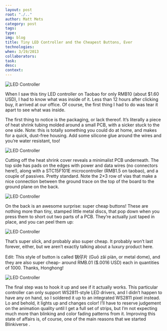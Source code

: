 ```yaml
---
layout: post 
root: "./.." 
author: Matt Mets
category: post
tags: 
type: 
img: blog 
title: Tiny LED Controller and the Cheapest Buttons, Ever
technologies: 
when: 3/19/2013
collaborators: 
task: 
desc: 
context:  
---
```


![LED Controller](/images/{{page.img}}/led1.jpg)

When I saw this tiny LED controller on Taobao for only RMB10 (about $1.60 USD), I had to know what was inside of it. Less than 12 hours after clicking buy, it arrived at our office. Of course, the first thing I had to do was tear it apart to see what was inside.

The first thing to notice is the packaging, or lack thereof. It’s literally a piece of heat shrink tubing molded around a small PCB, with a sicker stuck to the one side. Note: this is totally something you could do at home, and makes for a quick, dust-free housing. Add some silicone glue around the wires and you’re water resistant, too!

![LED Controller](/images/{{page.img}}/led2.jpg)

Cutting off the heat shrink cover reveals a minimalist PCB underneath. The top side has pads on the edges with power and data wires (no connectors here!), along with a STC15F101E microcontroller (RMB1.5 on taobao), and a couple of passives. Pretty standard. Note the 2×3 row of vias that make a nice connection between the ground trace on the top of the board to the ground plane on the back.

![LED Controller](/images/{{page.img}}/led3.jpg)

On the back is an awesome surprise: super cheap buttons! These are nothing more than tiny, stamped little metal discs, that pop down when you press them to short out two parts of a PCB. They’re actually just taped in place, and you can peel them up:

![LED Controller](/images/{{page.img}}/led4.jpg)

That’s super slick, and probably also super cheap. It probably won’t last forever, either, but we aren’t exactly talking about a luxury product here.

Edit: This style of button is called 锅仔片 (Guō zǎi piàn, or metal dome), and they are also super cheap- around RMB.01 ($.0016 USD) each in quantities of 1000. Thanks, Honghong!

![LED Controller](/images/{{page.img}}/led5.jpg)

The final step was to hook it up and see if it actually works. This particular controller can only support WS2811-style LED drivers, and I didn’t happen to have any on hand, so I soldered it up to an integrated WS2811 pixel instead. Lo and behold, it lights up and changes color! I’ll have to reserve judgement on the animation quality until I get a full set of strips, but I’m not expecting much more than blinking and color fading patterns from it. Improving this state of affairs is, of course, one of the main reasons that we started Blinkiverse  .